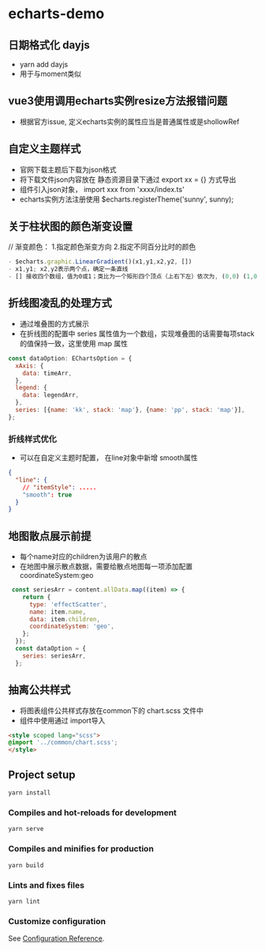 # echarts-demo

## 日期格式化 dayjs
- yarn add dayjs
- 用于与moment类似

## vue3使用调用echarts实例resize方法报错问题
- 根据官方issue, 定义echarts实例的属性应当是普通属性或是shollowRef

## 自定义主题样式
- 官网下载主题后下载为json格式
- 将下载文件json内容放在 静态资源目录下通过 export xx = {} 方式导出
- 组件引入json对象， import xxx from 'xxxx/index.ts'
- echarts实例方法注册使用 $echarts.registerTheme('sunny', sunny);

## 关于柱状图的颜色渐变设置

// 渐变颜色： 1.指定颜色渐变方向 2.指定不同百分比时的颜色
```js
- $echarts.graphic.LinearGradient()(x1,y1,x2,y2, [])
- x1,y1; x2,y2表示两个点，确定一条直线
- [] 接收四个数组，值为0或1；类比为一个矩形四个顶点（上右下左）依次为, (0,0) (1,0)(0,1)(1,1)
```

## 折线图凌乱的处理方式
- 通过堆叠图的方式展示
- 在折线图的配置中 series 属性值为一个数组，实现堆叠图的话需要每项stack的值保持一致，这里使用 map 属性
```js
const dataOption: EChartsOption = {
  xAxis: {
    data: timeArr,
  },
  legend: {
    data: legendArr,
  },
  series: [{name: 'kk', stack: 'map'}, {name: 'pp', stack: 'map'}],
};
```

### 折线样式优化
- 可以在自定义主题时配置， 在line对象中新增 smooth属性
```json
{
  "line": {
    // "itemStyle": .....
    "smooth": true
  }
}
```

## 地图散点展示前提
- 每个name对应的children为该用户的散点
- 在地图中展示散点数据，需要给散点地图每一项添加配置 coordinateSystem:geo
```js
 const seriesArr = content.allData.map((item) => {
    return {
      type: 'effectScatter',
      name: item.name,
      data: item.children,
      coordinateSystem: 'geo',
    };
  });
  const dataOption = {
    series: seriesArr,
  };
```

## 抽离公共样式
- 将图表组件公共样式存放在common下的 chart.scss 文件中
- 组件中使用通过 import导入
```html
<style scoped lang="scss">
@import '../common/chart.scss';
</style>
```

## Project setup
```
yarn install
```

### Compiles and hot-reloads for development
```
yarn serve
```

### Compiles and minifies for production
```
yarn build
```

### Lints and fixes files
```
yarn lint
```

### Customize configuration
See [Configuration Reference](https://cli.vuejs.org/config/).

